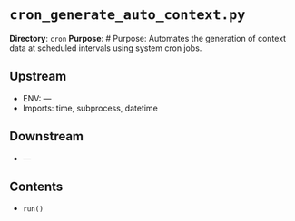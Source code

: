 # `cron_generate_auto_context.py`

**Directory**: `cron`
**Purpose**: # Purpose: Automates the generation of context data at scheduled intervals using system cron jobs.

## Upstream
- ENV: —
- Imports: time, subprocess, datetime

## Downstream
- —

## Contents
- `run()`